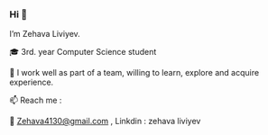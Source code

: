 ### Hi 👋 

I’m Zehava Liviyev. 

🎓 3rd. year Computer Science student

💪 I work well as part of a team, willing to learn, explore and acquire experience.


📫 Reach me :

 📧 Zehava4130@gmail.com ,  Linkdin : zehava liviyev
